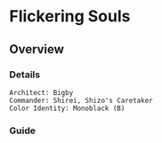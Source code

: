 # Flickering Souls
## Overview
### Details
```
Architect: Bigby
Commander: Shirei, Shizo's Caretaker
Color Identity: Monoblack (B)
```

### Guide
